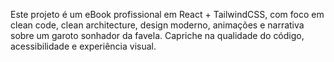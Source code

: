 <!-- Use this file para fornecer instruções customizadas para o Copilot neste workspace. Para mais detalhes, visite https://code.visualstudio.com/docs/copilot/copilot-customization#_use-a-githubcopilotinstructionsmd-file -->

Este projeto é um eBook profissional em React + TailwindCSS, com foco em clean code, clean architecture, design moderno, animações e narrativa sobre um garoto sonhador da favela. Capriche na qualidade do código, acessibilidade e experiência visual.
